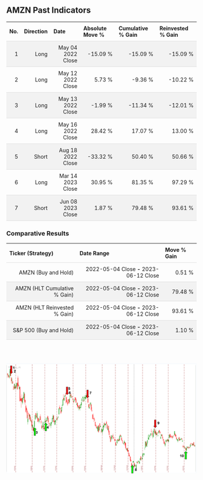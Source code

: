 
<style>
.hits {
            border-collapse: collapse;
            width: 100%;
        }
        .hits th, td {
            padding: 8px;
            border-bottom: 1px solid #ddd;
        }
        
        .hits td {text-align: right;}
        .hits th {text-align: left;}
        
        .hits tr:nth-child(even) {
            background-color: #f2f2f2;
        }
        
        .chartCol {
            width: 50%;
            float: left;
            padding: 20px;
        }  
</style>
    
<br>

## AMZN Past Indicators

<table class="hits">
    <tr>
        <th>No.</th>
        <th>Direction</th>
        <th>Date</th>
        <th>Absolute Move %</th>
        <th>Cumulative % Gain</th>
        <th>Reinvested % Gain</th>
      </tr>
    <tr>
        <td>1</td>
        <td>Long</td>
        <td>May 04 2022 Close</td>
        <td>-15.09 %</td>
        <td>-15.09 %</td>
        <td>-15.09 %</td>
    </tr>
    <tr>
        <td>2</td>
        <td>Long</td>
        <td>May 12 2022 Close</td>
        <td>5.73 %</td>
        <td>-9.36 %</td>
        <td>-10.22 %</td>
    </tr>
    <tr>
        <td>3</td>
        <td>Long</td>
        <td>May 13 2022 Close</td>
        <td>-1.99 %</td>
        <td>-11.34 %</td>
        <td>-12.01 %</td>
    </tr>
    <tr>
        <td>4</td>
        <td>Long</td>
        <td>May 16 2022 Close</td>
        <td>28.42 %</td>
        <td>17.07 %</td>
        <td>13.00 %</td>
    </tr>
    <tr>
        <td>5</td>
        <td>Short</td>
        <td>Aug 18 2022 Close</td>
        <td>-33.32 %</td>
        <td>50.40 %</td>
        <td>50.66 %</td>
    </tr>
    <tr>
        <td>6</td>
        <td>Long</td>
        <td>Mar 14 2023 Close</td>
        <td>30.95 %</td>
        <td>81.35 %</td>
        <td>97.29 %</td>
    </tr>
    <tr>
        <td>7</td>
        <td>Short</td>
        <td>Jun 08 2023 Close</td>
        <td>1.87 %</td>
        <td>79.48 %</td>
        <td>93.61 %</td>
    </tr>
    
</table>

### Comparative Results

<table class="hits">
    <thead>
        <th>Ticker (Strategy)</th>
        <th>Date Range</th>
        <th>Move % Gain</th>
    </thead>
    <tbody>
        <tr>
            <td>AMZN (Buy and Hold)</td>
            <td>2022-05-04 Close <b>-</b> 2023-06-12 Close</td>
            <td>0.51 %</td>
        </tr>
        <tr>
            <td>AMZN (HLT Cumulative % Gain)</td>
            <td>2022-05-04 Close <b>-</b> 2023-06-12 Close</td>
            <td>79.48 %</td>
        </tr>
        <tr>
            <td>AMZN (HLT Reinvested % Gain)</td>
            <td>2022-05-04 Close <b>-</b> 2023-06-12 Close</td>
            <td>93.61 %</td>
        </tr>
        <tr>
            <td>S&P 500 (Buy and Hold)</td>
            <td>2022-05-04 Close <b>-</b> 2023-06-12 Close</td>
            <td>1.10 %</td>
        </tr>
    </tbody>
</table>
<br>
<br>

![Plot](charts/TSLAstatic.png)